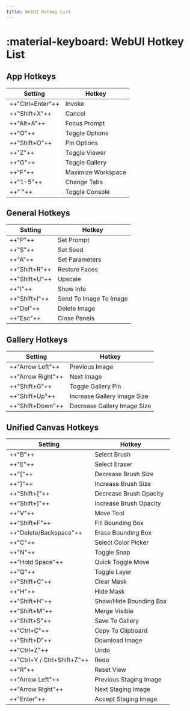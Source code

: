 ```yaml
---
title: WebUI Hotkey List
---
```


# :material-keyboard: **WebUI Hotkey List**

## App Hotkeys

| Setting           | Hotkey             |
| ----------------- | ------------------ |
| ++"Ctrl\+Enter"++ | Invoke             |
| ++"Shift\+X"++    | Cancel             |
| ++"Alt\+A"++      | Focus Prompt       |
| ++"O"++           | Toggle Options     |
| ++"Shift\+O"++    | Pin Options        |
| ++"Z"++           | Toggle Viewer      |
| ++"G"++           | Toggle Gallery     |
| ++"F"++           | Maximize Workspace |
| ++"1-5"++         | Change Tabs        |
| ++"`"++           | Toggle Console     |

## General Hotkeys

| Setting         | Hotkey                 |
| --------------- | ---------------------- |
| ++"P"++         | Set Prompt             |
| ++"S"++         | Set Seed               |
| ++"A"++         | Set Parameters         |
| ++"Shift\+R"++  | Restore Faces          |
| ++"Shift\+U"++  | Upscale                |
| ++"I"++         | Show Info              |
| ++"Shift\+I"++  | Send To Image To Image |
| ++"Del"++       | Delete Image           |
| ++"Esc"++       | Close Panels           |

## Gallery Hotkeys

| Setting            | Hotkey                      |
| ------------------ | --------------------------- |
| ++"Arrow Left"++   | Previous Image              |
| ++"Arrow Right"++  | Next Image                  |
| ++"Shift\+G"++     | Toggle Gallery Pin          |
| ++"Shift\+Up"++    | Increase Gallery Image Size |
| ++"Shift\+Down"++  | Decrease Gallery Image Size |

## Unified Canvas Hotkeys

| Setting                        | Hotkey                 |
| ------------------------------ | ---------------------- |
| ++"B"++                        | Select Brush           |
| ++"E"++                        | Select Eraser          |
| ++"["++                        | Decrease Brush Size    |
| ++"]"++                        | Increase Brush Size    |
| ++"Shift\+["++                 | Decrease Brush Opacity |
| ++"Shift\+]"++                 | Increase Brush Opacity |
| ++"V"++                        | Move Tool              |
| ++"Shift\+F"++                 | Fill Bounding Box      |
| ++"Delete/Backspace"++         | Erase Bounding Box     |
| ++"C"++                        | Select Color Picker    |
| ++"N"++                        | Toggle Snap            |
| ++"Hold Space"++               | Quick Toggle Move      |
| ++"Q"++                        | Toggle Layer           |
| ++"Shift\+C"++                 | Clear Mask             |
| ++"H"++                        | Hide Mask              |
| ++"Shift\+H"++                 | Show/Hide Bounding Box |
| ++"Shift\+M"++                 | Merge Visible          |
| ++"Shift\+S"++                 | Save To Gallery        |
| ++"Ctrl\+C"++                  | Copy To Clipboard      |
| ++"Shift\+D"++                 | Download Image         |
| ++"Ctrl\+Z"++                  | Undo                   |
| ++"Ctrl\+Y / Ctrl\+Shift\+Z"++ | Redo                   |
| ++"R"++                        | Reset View             |
| ++"Arrow Left"++               | Previous Staging Image |
| ++"Arrow Right"++              | Next Staging Image     |
| ++"Enter"++                    | Accept Staging Image   |
